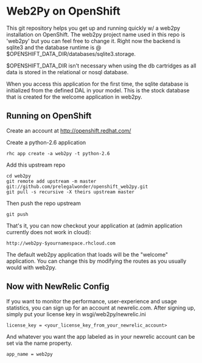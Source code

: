 Web2Py on OpenShift
===================

This git repository helps you get up and running quickly w/ a web2py installation
on OpenShift.  The web2py project name used in this repo is 'web2py'
but you can feel free to change it.  Right now the backend is sqlite3 and the
database runtime is @ $OPENSHIFT_DATA_DIR/databases/sqlite3.storage.

$OPENSHIFT_DATA_DIR isn't necessary when using the db cartridges as all data is 
stored in the relational or nosql database.

When you access this application for the first time, the sqlite database is
initialized from the defined DAL in your model. This is the stock database that is created
for the welcome application in web2py.

Running on OpenShift
----------------------------

Create an account at http://openshift.redhat.com/

Create a python-2.6 application

    rhc app create -a web2py -t python-2.6

Add this upstream repo

    cd web2py
    git remote add upstream -m master git://github.com/prelegalwonder/openshift_web2py.git
    git pull -s recursive -X theirs upstream master
    
Then push the repo upstream

    git push

That's it, you can now checkout your application at (admin application currently does not work in cloud):

    http://web2py-$yournamespace.rhcloud.com

The default web2py application that loads will be the "welcome" application. You can change this by modifying
the routes as you usually would with web2py.

Now with NewRelic Config
------------------------------

If you want to monitor the performance, user-experience and usage statistics, you can sign up for an account at newrelic.com.
After signing up, simply put your license key in wsgi/web2py/newrelic.ini

    license_key = <your_license_key_from_your_newrelic_account>

And whatever you want the app labeled as in your newrelic account can be set via the name property. 

    app_name = web2py
